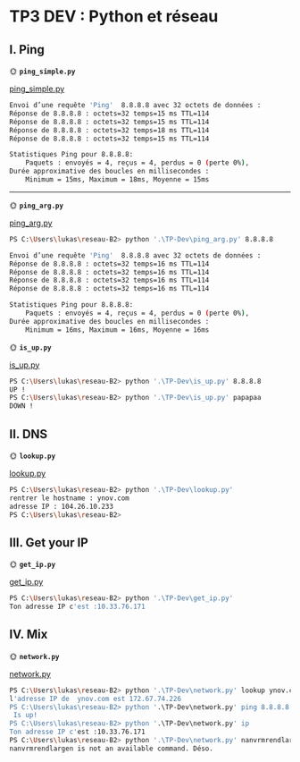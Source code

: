 # TP3 DEV : Python et réseau

## I. Ping

🌞 **`ping_simple.py`**

[ping_simple.py](python/ping_simple.py)

```bash
Envoi d’une requête 'Ping'  8.8.8.8 avec 32 octets de données :
Réponse de 8.8.8.8 : octets=32 temps=15 ms TTL=114
Réponse de 8.8.8.8 : octets=32 temps=15 ms TTL=114
Réponse de 8.8.8.8 : octets=32 temps=18 ms TTL=114
Réponse de 8.8.8.8 : octets=32 temps=15 ms TTL=114

Statistiques Ping pour 8.8.8.8:
    Paquets : envoyés = 4, reçus = 4, perdus = 0 (perte 0%),
Durée approximative des boucles en millisecondes :
    Minimum = 15ms, Maximum = 18ms, Moyenne = 15ms
```

---

🌞 **`ping_arg.py`**

[ping_arg.py](./python/ping_arg.py)

```bash
PS C:\Users\lukas\reseau-B2> python '.\TP-Dev\ping_arg.py' 8.8.8.8

Envoi d’une requête 'Ping'  8.8.8.8 avec 32 octets de données :
Réponse de 8.8.8.8 : octets=32 temps=16 ms TTL=114
Réponse de 8.8.8.8 : octets=32 temps=16 ms TTL=114
Réponse de 8.8.8.8 : octets=32 temps=16 ms TTL=114
Réponse de 8.8.8.8 : octets=32 temps=16 ms TTL=114

Statistiques Ping pour 8.8.8.8:
    Paquets : envoyés = 4, reçus = 4, perdus = 0 (perte 0%),
Durée approximative des boucles en millisecondes :
    Minimum = 16ms, Maximum = 16ms, Moyenne = 16ms
```

🌞 **`is_up.py`**

[is_up.py](./python/is_up.py)

```bash
PS C:\Users\lukas\reseau-B2> python '.\TP-Dev\is_up.py' 8.8.8.8
UP !
PS C:\Users\lukas\reseau-B2> python '.\TP-Dev\is_up.py' papapaa
DOWN !
```

## II. DNS

🌞 **`lookup.py`**

[lookup.py](./python/lookup.py)

```bash
PS C:\Users\lukas\reseau-B2> python '.\TP-Dev\lookup.py'
rentrer le hostname : ynov.com
adresse IP : 104.26.10.233
PS C:\Users\lukas\reseau-B2> 
```

## III. Get your IP

🌞 **`get_ip.py`**

[get_ip.py](./python/get_ip.py)

```bash
PS C:\Users\lukas\reseau-B2> python '.\TP-Dev\get_ip.py'
Ton adresse IP c'est :10.33.76.171
```

## IV. Mix

🌞 **`network.py`**

[network.py](python/network.py)

```bash
PS C:\Users\lukas\reseau-B2> python '.\TP-Dev\network.py' lookup ynov.com
l'adresse IP de  ynov.com est 172.67.74.226
PS C:\Users\lukas\reseau-B2> python '.\TP-Dev\network.py' ping 8.8.8.8
 Is up!
PS C:\Users\lukas\reseau-B2> python '.\TP-Dev\network.py' ip
Ton adresse IP c'est :10.33.76.171
PS C:\Users\lukas\reseau-B2> python '.\TP-Dev\network.py' nanvrmrendlargen 
nanvrmrendlargen is not an available command. Déso.
```
